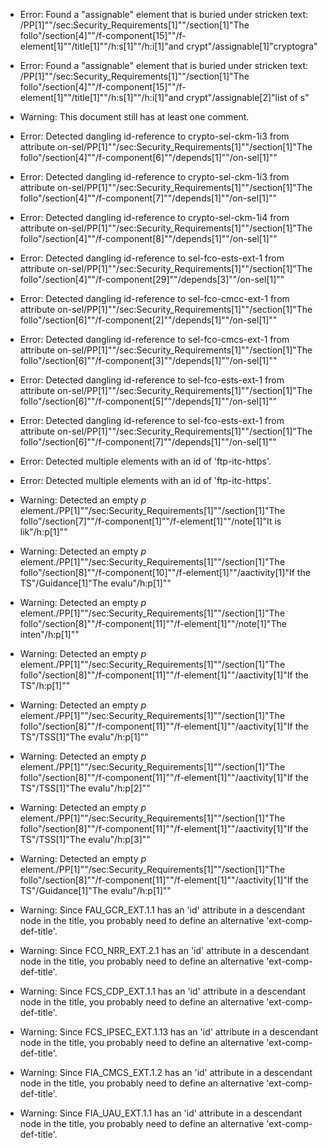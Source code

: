 * Error: Found a "assignable" element that is buried under stricken text:
        /PP[1]""/sec:Security_Requirements[1]""/section[1]"The follo"/section[4]""/f-component[15]""/f-element[1]""/title[1]""/h:s[1]""/h:i[1]"and crypt"/assignable[1]"cryptogra"
* Error: Found a "assignable" element that is buried under stricken text:
        /PP[1]""/sec:Security_Requirements[1]""/section[1]"The follo"/section[4]""/f-component[15]""/f-element[1]""/title[1]""/h:s[1]""/h:i[1]"and crypt"/assignable[2]"list of s"
* Warning: This document still has at least one comment.
* Error: Detected dangling id-reference to crypto-sel-ckm-1i3 from attribute
        on-sel/PP[1]""/sec:Security_Requirements[1]""/section[1]"The follo"/section[4]""/f-component[6]""/depends[1]""/on-sel[1]""
* Error: Detected dangling id-reference to crypto-sel-ckm-1i3 from attribute
        on-sel/PP[1]""/sec:Security_Requirements[1]""/section[1]"The follo"/section[4]""/f-component[7]""/depends[1]""/on-sel[1]""
* Error: Detected dangling id-reference to crypto-sel-ckm-1i4 from attribute
        on-sel/PP[1]""/sec:Security_Requirements[1]""/section[1]"The follo"/section[4]""/f-component[8]""/depends[1]""/on-sel[1]""
* Error: Detected dangling id-reference to sel-fco-ests-ext-1 from attribute
        on-sel/PP[1]""/sec:Security_Requirements[1]""/section[1]"The follo"/section[4]""/f-component[29]""/depends[3]""/on-sel[1]""
* Error: Detected dangling id-reference to sel-fco-cmcc-ext-1 from attribute
        on-sel/PP[1]""/sec:Security_Requirements[1]""/section[1]"The follo"/section[6]""/f-component[2]""/depends[1]""/on-sel[1]""
* Error: Detected dangling id-reference to sel-fco-cmcs-ext-1 from attribute
        on-sel/PP[1]""/sec:Security_Requirements[1]""/section[1]"The follo"/section[6]""/f-component[3]""/depends[1]""/on-sel[1]""
* Error: Detected dangling id-reference to sel-fco-ests-ext-1 from attribute
        on-sel/PP[1]""/sec:Security_Requirements[1]""/section[1]"The follo"/section[6]""/f-component[5]""/depends[1]""/on-sel[1]""
* Error: Detected dangling id-reference to sel-fco-ests-ext-1 from attribute
        on-sel/PP[1]""/sec:Security_Requirements[1]""/section[1]"The follo"/section[6]""/f-component[7]""/depends[1]""/on-sel[1]""
* Error: Detected multiple elements with an id of 'ftp-itc-https'.
* Error: Detected multiple elements with an id of 'ftp-itc-https'.
* Warning: Detected an empty _p_ element./PP[1]""/sec:Security_Requirements[1]""/section[1]"The follo"/section[7]""/f-component[1]""/f-element[1]""/note[1]"It is lik"/h:p[1]""
* Warning: Detected an empty _p_ element./PP[1]""/sec:Security_Requirements[1]""/section[1]"The follo"/section[8]""/f-component[10]""/f-element[1]""/aactivity[1]"If the TS"/Guidance[1]"The evalu"/h:p[1]""
* Warning: Detected an empty _p_ element./PP[1]""/sec:Security_Requirements[1]""/section[1]"The follo"/section[8]""/f-component[11]""/f-element[1]""/note[1]"The inten"/h:p[1]""
* Warning: Detected an empty _p_ element./PP[1]""/sec:Security_Requirements[1]""/section[1]"The follo"/section[8]""/f-component[11]""/f-element[1]""/aactivity[1]"If the TS"/h:p[1]""
* Warning: Detected an empty _p_ element./PP[1]""/sec:Security_Requirements[1]""/section[1]"The follo"/section[8]""/f-component[11]""/f-element[1]""/aactivity[1]"If the TS"/TSS[1]"The evalu"/h:p[1]""
* Warning: Detected an empty _p_ element./PP[1]""/sec:Security_Requirements[1]""/section[1]"The follo"/section[8]""/f-component[11]""/f-element[1]""/aactivity[1]"If the TS"/TSS[1]"The evalu"/h:p[2]""
* Warning: Detected an empty _p_ element./PP[1]""/sec:Security_Requirements[1]""/section[1]"The follo"/section[8]""/f-component[11]""/f-element[1]""/aactivity[1]"If the TS"/TSS[1]"The evalu"/h:p[3]""
* Warning: Detected an empty _p_ element./PP[1]""/sec:Security_Requirements[1]""/section[1]"The follo"/section[8]""/f-component[11]""/f-element[1]""/aactivity[1]"If the TS"/Guidance[1]"The evalu"/h:p[1]""
* Warning: Since FAU_GCR_EXT.1.1 has an 'id' attribute in a descendant node in the title, you probably need to define an alternative 'ext-comp-def-title'.
                       
* Warning: Since FCO_NRR_EXT.2.1 has an 'id' attribute in a descendant node in the title, you probably need to define an alternative 'ext-comp-def-title'.
                       
* Warning: Since FCS_CDP_EXT.1.1 has an 'id' attribute in a descendant node in the title, you probably need to define an alternative 'ext-comp-def-title'.
                       
* Warning: Since FCS_IPSEC_EXT.1.13 has an 'id' attribute in a descendant node in the title, you probably need to define an alternative 'ext-comp-def-title'.
                       
* Warning: Since FIA_CMCS_EXT.1.2 has an 'id' attribute in a descendant node in the title, you probably need to define an alternative 'ext-comp-def-title'.
                       
* Warning: Since FIA_UAU_EXT.1.1 has an 'id' attribute in a descendant node in the title, you probably need to define an alternative 'ext-comp-def-title'.
                       

